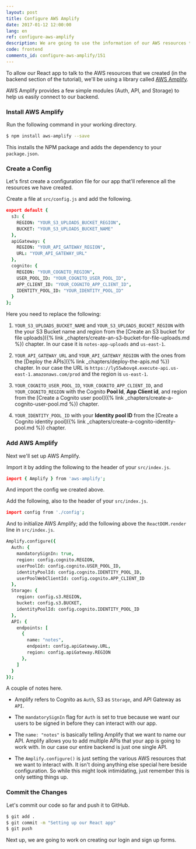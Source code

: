 ```yaml
---
layout: post
title: Configure AWS Amplify
date: 2017-01-12 12:00:00
lang: en
ref: configure-aws-amplify
description: We are going to use the information of our AWS resources to configure AWS Amplify in our React app. We'll call the Amplify.configure() method when our app first loads.
code: frontend
comments_id: configure-aws-amplify/151
---
```


To allow our React app to talk to the AWS resources that we created (in the backend section of the tutorial), we'll be using a library called [AWS Amplify](https://github.com/aws/aws-amplify). 

AWS Amplify provides a few simple modules (Auth, API, and Storage) to help us easily connect to our backend.

### Install AWS Amplify

<img class="code-marker" src="/assets/s.png" />Run the following command in your working directory.

``` bash
$ npm install aws-amplify --save
```

This installs the NPM package and adds the dependency to your `package.json`.

### Create a Config

Let's first create a configuration file for our app that'll reference all the resources we have created.

<img class="code-marker" src="/assets/s.png" />Create a file at `src/config.js` and add the following.

``` coffee
export default {
  s3: {
    REGION: "YOUR_S3_UPLOADS_BUCKET_REGION",
    BUCKET: "YOUR_S3_UPLOADS_BUCKET_NAME"
  },
  apiGateway: {
    REGION: "YOUR_API_GATEWAY_REGION",
    URL: "YOUR_API_GATEWAY_URL"
  },
  cognito: {
    REGION: "YOUR_COGNITO_REGION",
    USER_POOL_ID: "YOUR_COGNITO_USER_POOL_ID",
    APP_CLIENT_ID: "YOUR_COGNITO_APP_CLIENT_ID",
    IDENTITY_POOL_ID: "YOUR_IDENTITY_POOL_ID"
  }
};
```

Here you need to replace the following:

1. `YOUR_S3_UPLOADS_BUCKET_NAME` and `YOUR_S3_UPLOADS_BUCKET_REGION` with the your S3 Bucket name and region from the [Create an S3 bucket for file uploads]({% link _chapters/create-an-s3-bucket-for-file-uploads.md %}) chapter. In our case it is `notes-app-uploads` and `us-east-1`.

2. `YOUR_API_GATEWAY_URL` and `YOUR_API_GATEWAY_REGION` with the ones from the [Deploy the APIs]({% link _chapters/deploy-the-apis.md %}) chapter. In our case the URL is `https://ly55wbovq4.execute-api.us-east-1.amazonaws.com/prod` and the region is `us-east-1`.

3. `YOUR_COGNITO_USER_POOL_ID`, `YOUR_COGNITO_APP_CLIENT_ID`, and `YOUR_COGNITO_REGION` with the Cognito **Pool Id**, **App Client id**, and region from the [Create a Cognito user pool]({% link _chapters/create-a-cognito-user-pool.md %}) chapter.

4. `YOUR_IDENTITY_POOL_ID` with your **Identity pool ID** from the [Create a Cognito identity pool]({% link _chapters/create-a-cognito-identity-pool.md %}) chapter.

### Add AWS Amplify

Next we'll set up AWS Amplify.

<img class="code-marker" src="/assets/s.png" />Import it by adding the following to the header of your `src/index.js`.

``` coffee
import { Amplify } from 'aws-amplify';
```

And import the config we created above. 

<img class="code-marker" src="/assets/s.png" />Add the following, also to the header of your `src/index.js`.

``` coffee
import config from './config';
```

<img class="code-marker" src="/assets/s.png" />And to initialize AWS Amplify; add the following above the `ReactDOM.render` line in `src/index.js`.

``` coffee
Amplify.configure({
  Auth: {
    mandatorySignIn: true,
    region: config.cognito.REGION,
    userPoolId: config.cognito.USER_POOL_ID,
    identityPoolId: config.cognito.IDENTITY_POOL_ID,
    userPoolWebClientId: config.cognito.APP_CLIENT_ID
  },
  Storage: {
    region: config.s3.REGION,
    bucket: config.s3.BUCKET,
    identityPoolId: config.cognito.IDENTITY_POOL_ID
  },
  API: {
    endpoints: [
      {
        name: "notes",
        endpoint: config.apiGateway.URL,
        region: config.apiGateway.REGION
      },
    ]
  }
});
```

A couple of notes here.

- Amplify refers to Cognito as `Auth`, S3 as `Storage`, and API Gateway as `API`.

- The `mandatorySignIn` flag for `Auth` is set to true because we want our users to be signed in before they can interact with our app.

- The `name: "notes"` is basically telling Amplify that we want to name our API. Amplify allows you to add multiple APIs that your app is going to work with. In our case our entire backend is just one single API.

- The `Amplify.configure()` is just setting the various AWS resources that we want to interact with. It isn't doing anything else special here beside configuration. So while this might look intimidating, just remember this is only setting things up. 

### Commit the Changes

<img class="code-marker" src="/assets/s.png" />Let's commit our code so far and push it to GitHub.

``` bash
$ git add .
$ git commit -m "Setting up our React app"
$ git push
```

Next up, we are going to work on creating our login and sign up forms.
